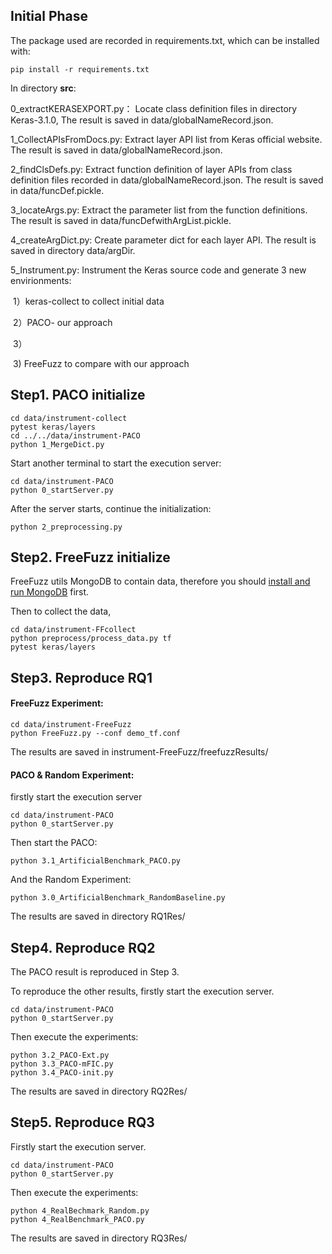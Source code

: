 ## Initial Phase

The  package used are recorded in requirements.txt, which can be installed with:

```shell
pip install -r requirements.txt
```



In directory **src**:

0_extractKERASEXPORT.py： Locate class definition files in directory Keras-3.1.0, The result is saved in data/globalNameRecord.json.

1_CollectAPIsFromDocs.py: Extract layer API list from Keras official website. The result is saved in data/globalNameRecord.json.

2_findClsDefs.py: Extract function definition of layer APIs from class definition files recorded in data/globalNameRecord.json. The result is saved in data/funcDef.pickle.

3_locateArgs.py: Extract the parameter list from the function definitions. The result is saved in data/funcDefwithArgList.pickle.

4_createArgDict.py: Create parameter dict for each layer API. The result is saved in directory data/argDir.

5_Instrument.py: Instrument the Keras source code and generate 3 new envirionments: 

​		1）keras-collect  to collect initial data 

​		2）PACO- our approach 

​		3）

​		3)  FreeFuzz to compare with our approach

## Step1. PACO initialize

```shell
cd data/instrument-collect
pytest keras/layers
cd ../../data/instrument-PACO
python 1_MergeDict.py
```

Start another terminal to start the execution server:

```shell
cd data/instrument-PACO
python 0_startServer.py
```

After the server starts, continue the initialization:

```shell
python 2_preprocessing.py
```



## Step2. FreeFuzz initialize

FreeFuzz utils MongoDB to contain data, therefore you should [install and run MongoDB](https://docs.mongodb.com/manual/installation/) first.

Then to collect the data,

```shell
cd data/instrument-FFcollect
python preprocess/process_data.py tf
pytest keras/layers
```



## Step3. Reproduce RQ1

#### FreeFuzz Experiment:

```shell
cd data/instrument-FreeFuzz
python FreeFuzz.py --conf demo_tf.conf
```

The results are saved in instrument-FreeFuzz/freefuzzResults/

#### PACO & Random Experiment:

firstly start the execution server

```shell
cd data/instrument-PACO
python 0_startServer.py
```

Then start the PACO:

```shell
python 3.1_ArtificialBenchmark_PACO.py
```

And the Random Experiment:

```shell
python 3.0_ArtificialBenchmark_RandomBaseline.py
```

The results are saved in directory RQ1Res/

## Step4. Reproduce RQ2

The PACO result is reproduced in Step 3.

To reproduce the other results, firstly start the execution server.

```shell
cd data/instrument-PACO
python 0_startServer.py
```

Then execute the experiments:

```shell
python 3.2_PACO-Ext.py
python 3.3_PACO-mFIC.py
python 3.4_PACO-init.py
```

The results are saved in directory RQ2Res/

## Step5. Reproduce RQ3

Firstly start the execution server.

```shell
cd data/instrument-PACO
python 0_startServer.py
```

Then execute the experiments:

```
python 4_RealBechmark_Random.py
python 4_RealBenchmark_PACO.py
```

The results are saved in directory RQ3Res/
